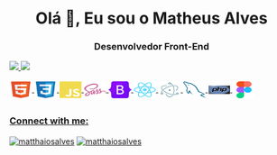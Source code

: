 <h1 align="center">Olá 👋, Eu sou o Matheus Alves</h1>
<h3 align="center">Desenvolvedor Front-End</h3>
 <div>
  <a href="https://github.com/matthaiosalves">
  <img height="180em" src="https://github-readme-stats.vercel.app/api?username=matthaiosalves&show_icons=true&theme=dracula&include_all_commits=true&count_private=true"/>
  <img height="180em" src="https://github-readme-stats.vercel.app/api/top-langs/?username=matthaiosalves&layout=compact&langs_count=7&theme=dracula"/>
</div>
<div style="display: inline_block"><br>
  <img align="center" alt="Matt-CSS" height="30" width="40" src="https://raw.githubusercontent.com/devicons/devicon/master/icons/html5/html5-original.svg">
  <img align="center" alt="Matt-CSS" height="30" width="40" src="https://raw.githubusercontent.com/devicons/devicon/master/icons/css3/css3-original.svg">
  <img align="center" alt="Matt-Js" height="30" width="40" src="https://raw.githubusercontent.com/devicons/devicon/master/icons/javascript/javascript-plain.svg">
  <img align="center" alt="Matt-CSS" height="30" width="40" src="https://raw.githubusercontent.com/devicons/devicon/master/icons/sass/sass-original.svg">
  <img align="center" alt="Matt-CSS" height="30" width="40" src="https://raw.githubusercontent.com/devicons/devicon/master/icons/bootstrap/bootstrap-original.svg">
  <img align="center" alt="Matt-React" height="30" width="40" src="https://raw.githubusercontent.com/devicons/devicon/master/icons/react/react-original.svg">
  <img align="center" alt="Matt-HTML" height="30" width="40" src="https://raw.githubusercontent.com/devicons/devicon/master/icons/electron/electron-original.svg">
  <img align="center" alt="Matt-CSS" height="30" width="40" src="https://raw.githubusercontent.com/devicons/devicon/master/icons/mysql/mysql-original.svg">
  <img align="center" alt="Matt-php" height="30" width="40" src="https://raw.githubusercontent.com/devicons/devicon/master/icons/php/php-original.svg">
  <img align="center" alt="Matt-CSS" height="30" width="40" src="https://raw.githubusercontent.com/devicons/devicon/master/icons/figma/figma-original.svg">
</div>
  
  ##
  
 <h3 align="left">Connect with me:</h3>
<p align="left">
<a href="https://twitter.com/matthaiosalves" target="blank"><img align="center" src="https://camo.githubusercontent.com/5d03c86f6a75f7cbe80d135d9162fbf6dc46a31253cf30a8e9bb8279b4d574d3/68747470733a2f2f696d672e736869656c64732e696f2f62616467652f547769747465722d3144413146323f7374796c653d666f722d7468652d6261646765266c6f676f3d74776974746572266c6f676f436f6c6f723d7768697465" alt="matthaiosalves" height="100" width="100" /></a>
<a href="https://instagram.com/matthaiosalves" target="blank"><img align="center" src="https://cdn.jsdelivr.net/npm/simple-icons@3.0.1/icons/instagram.svg" alt="matthaiosalves" height="30" width="40" /></a>
</p>
